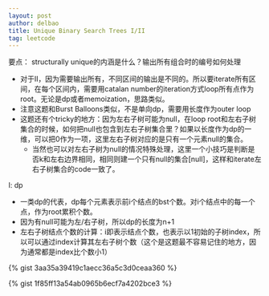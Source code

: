 ```yaml
---
layout: post
author: delbao
title: Unique Binary Search Trees I/II
tag: leetcode
---
```


要点： structurally unique的内涵是什么？输出所有组合时的编号如何处理
 
- 对于II，因为需要输出所有，不同区间的输出是不同的。所以要iterate所有区间，在每个区间内，需要用catalan number的iteration方式loop所有点作为root。无论是dp或者memoization，思路类似。
- 注意这题和Burst Balloons类似，不是单向dp，需要用长度作为outer loop
- 这题还有个tricky的地方：因为左右子树可能为null，在loop root和左右子树集合的时候，如何把null也包含到左右子树集合里？如果以长度作为dp的一维，可以把0作为一项，这里左右子树对应的是只有一个元素null的集合。
    - 当然也可以对左右子树为null的情况特殊处理，这里一个小技巧是判断是否k和左右边界相同，相同则建一个只有null的集合[null]，这样和iterate左右子树集合的code一致了。
 
I: dp
 
- 一类dp的代表，dp每个元素表示前i个结点的bst个数。对i个结点中的每一个点，作为root累积个数。
- 因为有null可能为左/右子树，所以dp的长度为n+1
- 左右子树结点个数的计算：i即表示结点个数，也表示以1初始的子树index，所以可以通过index计算其左右子树个数（这个是这题最不容易记住的地方，因为通常都是index比个数小1）

{% gist 3aa35a39419c1aecc36a5c3d0ceaa360 %}

{% gist 1f85ff13a54ab0965b6ecf7a4202bce3 %}
